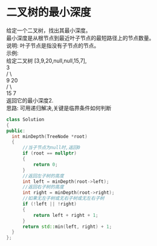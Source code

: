 # 二叉树的最小深度
给定一个二叉树，找出其最小深度。<br>
最小深度是从根节点到最近叶子节点的最短路径上的节点数量。<br>
说明: 叶子节点是指没有子节点的节点。<br>
示例:<br>
给定二叉树 [3,9,20,null,null,15,7],<br>
    3   <br>
   / \  <br>
  9  20  <br>
    /  \  <br>
   15   7 <br>
  返回它的最小深度2.<br>
  思路: 可用递归解决,关键是临界条件如何判断<br>
  ``` cpp
  class Solution
{
public:
    int minDepth(TreeNode *root)
    {
        //当子节点为null时,返回0
        if (root == nullptr)
        {
            return 0;
        }
        //返回左子树的高度
        int left = minDepth(root->left);
        //返回右子树的高度
        int right = minDepth(root->right);
        //如果无左子树或无右子树或无左右子树
        if (!left || !right)
        {
            return left + right + 1;
        }
        return std::min(left, right) + 1;
    }
};
  ```
